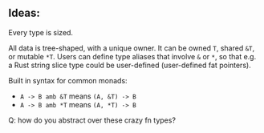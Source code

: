 

## Ideas:

Every type is sized.

All data is tree-shaped, with a unique owner. It can be owned `T`, shared `&T`,
or mutable `*T`. Users can define type aliases that involve `&` or `*`, so that
e.g. a Rust string slice type could be user-defined (user-defined fat pointers).

Built in syntax for common monads:

- `A -> B amb &T` means `(A, &T) -> B`
- `A -> B amb *T` means `(A, *T) -> B`

Q: how do you abstract over these crazy fn types?

